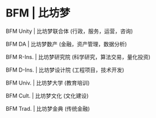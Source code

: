 # BFM \| 比坊梦

BFM Unity \| 比坊梦联合体 \(行政，服务，运营，咨询\)

BFM DA \| 比坊梦数产 \(金融，资产管理，数据分析\)

BFM R-Ins. \| 比坊梦研究院 \(科学研究，算法交易，量化投资\)

BFM D-Ins. \| 比坊梦设计院 \(工程项目，技术开发\)

BFM Univ. \| 比坊梦大学 \(教育培训\)

BFM Cult. \| 比坊梦文化 \(文化建设\)

BFM Trad. \| 比坊梦金典 \(传统金融\)

